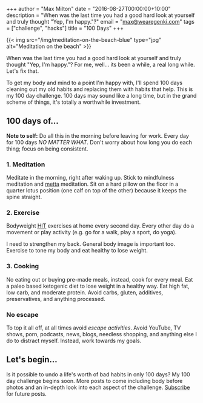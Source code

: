 +++
author      = "Max Milton"
date        = "2016-08-27T00:00:00+10:00"
description = "When was the last time you had a good hard look at yourself and truly thought \"Yep, I'm happy.\"?"
email       = "max@wearegenki.com"
tags        = ["challenge", "hacks"]
title       = "100 Days"
+++

{{< img src="/img/meditation-on-the-beach-blue" type="jpg" alt="Meditation on the beach" >}}

When was the last time you had a good hard look at yourself and truly thought "Yep, I'm happy."? For me, well... its been a while, a real long while. Let's fix that.

To get my body and mind to a point I'm happy with, I'll<!--more--> spend 100 days cleaning out my old habits and replacing them with habits that help. This is my 100 day challenge. 100 days may sound like a long time, but in the grand scheme of things, it's totally a worthwhile investment.

## 100 days of...

**Note to self:** Do all this in the morning before leaving for work. Every day for 100 days _NO MATTER WHAT_. Don't worry about how long you do each thing; focus on being consistent.

### 1. Meditation

Meditate in the morning, right after waking up. Stick to mindfulness meditation and <abbr title="loving kindness">metta</abbr> meditation. Sit on a hard pillow on the floor in a quarter lotus position (one calf on top of the other) because it keeps the spine straight.

### 2. Exercise

Bodyweight <abbr title="high intensity training">HIT</abbr> exercises at home every second day. Every other day do a movement or play activity (e.g. go for a walk, play a sport, do yoga).

I need to strengthen my back. General body image is important too. Exercise to tone my body and eat healthy to lose weight.

### 3. Cooking

No eating out or buying pre-made meals, instead, cook for every meal. Eat a paleo based ketogenic diet to lose weight in a healthy way. Eat high fat, low carb, and moderate protein. Avoid carbs, gluten, additives, preservatives, and anything processed.

### No escape

To top it all off, at all times avoid _escape activities_. Avoid YouTube, TV shows, porn, podcasts, news, blogs, needless shopping, and anything else I do to distract myself. Instead, work towards my goals.

## Let's begin...

Is it possible to undo a life's worth of bad habits in only 100 days? My 100 day challenge begins soon. More posts to come including body before photos and an in-depth look into each aspect of the challenge. [Subscribe](/) for future posts.
